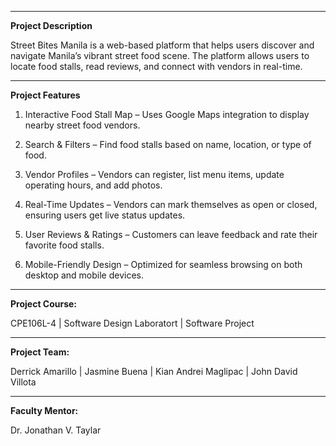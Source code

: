 _________________________________________________________________________________________
**Project Description**

Street Bites Manila is a web-based platform that helps users discover and navigate Manila’s vibrant street food scene. The platform allows users to locate food stalls, read reviews, and connect with vendors in real-time.

________________________________________________________________________________________
**Project Features**

1. Interactive Food Stall Map – Uses Google Maps integration to display nearby street food vendors.

2. Search & Filters – Find food stalls based on name, location, or type of food.

3. Vendor Profiles – Vendors can register, list menu items, update operating hours, and add photos.

4. Real-Time Updates – Vendors can mark themselves as open or closed, ensuring users get live status updates.

5. User Reviews & Ratings – Customers can leave feedback and rate their favorite food stalls.

6. Mobile-Friendly Design – Optimized for seamless browsing on both desktop and mobile devices.

________________________________________________________________________________________
**Project Course:**

CPE106L-4 | Software Design Laboratort | Software Project
________________________________________________________________________________________
**Project Team:**

Derrick Amarillo  |  Jasmine Buena  |  Kian Andrei Maglipac  |  John David Villota

________________________________________________________________________________________
**Faculty Mentor:**

Dr. Jonathan V. Taylar
